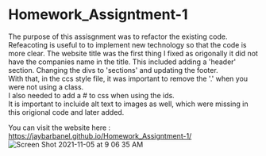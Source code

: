 # Homework_Assigntment-1
The purpose of this assisgnment was to refactor the existing code. 
Refeacoting is useful to to implement new technology so that the code is more clear. 
The website title was the first thing I fixed as origonally it did not have the companies name in the title.
This included adding a 'header' section.  Changing the divs to 'sections' and updating the footer.  
With that, in the ccs style file, it was important to remove the '.' when you were not using a class.  
I also needed to add a # to css when using the ids.  
It is important to incluide  alt text to images as well, which were missing in this origional code and later added.  


You can visit the website here : https://jaybarbanel.github.io/Homework_Assigntment-1/
![Screen Shot 2021-11-05 at 9 06 35 AM](https://user-images.githubusercontent.com/89555843/140542318-7836b15c-da47-42ca-9941-73acf4da5f64.png)
